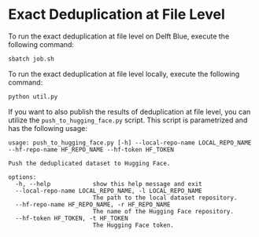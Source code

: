 # Exact Deduplication at File Level

To run the exact deduplication at file level on Delft Blue, execute the following command:
```sh
sbatch job.sh
```

To run the exact deduplication at file level locally, execute the following command:

```sh
python util.py
```

If you want to also publish the results of deduplication at file level, you can utilize the `push_to_hugging_face.py`
script. This script is parametrized and has the following usage:

```
usage: push_to_hugging_face.py [-h] --local-repo-name LOCAL_REPO_NAME --hf-repo-name HF_REPO_NAME --hf-token HF_TOKEN

Push the deduplicated dataset to Hugging Face.

options:
  -h, --help            show this help message and exit
  --local-repo-name LOCAL_REPO_NAME, -l LOCAL_REPO_NAME
                        The path to the local dataset repository.
  --hf-repo-name HF_REPO_NAME, -r HF_REPO_NAME
                        The name of the Hugging Face repository.
  --hf-token HF_TOKEN, -t HF_TOKEN
                        The Hugging Face token.
```
